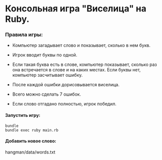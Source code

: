 # Консольная игра "Виселица" на Ruby.

### Правила игры:

* Компьютер загадывает слово и показывает, сколько в нем букв.

* Игрок вводит буквы по одной.

* Если такая буква есть в слове, компьютер показывает, сколько раз она встречается в слове и на каких местах. 
Если буквы нет, компьютер засчитывает ошибку.

* После каждой ошибки дорисовывается виселица.

* Всего можно сделать 7 ошибок.

* Если слово отгадано полностью, игрок победил.

#### Запустить игру:

```
bundle
bundle exec ruby main.rb
```

#### Добавить новое слово:

hangman/data/words.txt
